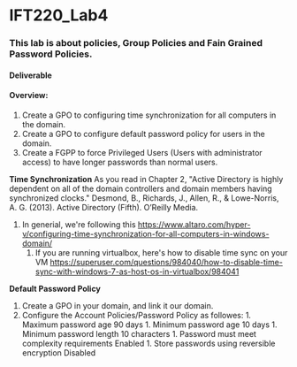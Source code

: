 # IFT220_Lab4

### This lab is about policies, Group Policies and Fain Grained Password Policies.

#### Deliverable

#### Overview:
1. Create a GPO to configuring time synchronization for all computers in the domain.
1. Create a GPO to configure default password policy for users in the domain.
1. Create a FGPP to force Privileged Users (Users with administrator access) to have longer passwords than normal users.


**Time Synchronization**
As you read in Chapter 2, "Active Directory is highly dependent on all of the domain controllers and domain members having synchronized clocks." Desmond, B., Richards, J., Allen, R., & Lowe-Norris, A. G. (2013). Active Directory (Fifth). O’Reilly Media. 
1. In generial, we're following this https://www.altaro.com/hyper-v/configuring-time-synchronization-for-all-computers-in-windows-domain/
    1. If you are running virtualbox, here's how to disable time sync on your VM https://superuser.com/questions/984040/how-to-disable-time-sync-with-windows-7-as-host-os-in-virtualbox/984041
  
**Default Password Policy**
1. Create a GPO in your domain, and link it our domain.
  1. Configure the Account Policies/Password Policy as followes:
    1. Maximum password age                         90 days 
    1. Minimum password age                         10 days 
    1. Minimum password length                      10 characters
    1. Password must meet complexity requirements   Enabled 
    1. Store passwords using reversible encryption  Disabled 

